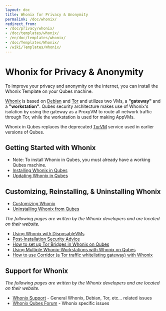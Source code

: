 ```yaml
---
layout: doc
title: Whonix for Privacy & Anonymity
permalink: /doc/whonix/
redirect_from:
- /doc/privacy/whonix/
- /doc/templates/whonix/
- /en/doc/templates/whonix/
- /doc/Templates/Whonix/
- /wiki/Templates/Whonix/
---
```


Whonix for Privacy & Anonymity
==============================

To improve your privacy and anonymity on the internet, you can install the
Whonix Template on your Qubes machine.

[Whonix](https://www.whonix.org) is based on [Debian](https://www.debian.org)
and [Tor](https://www.torproject.org) and utilizes two VMs, a **"gateway"** and
a **"workstation"**. Qubes security architecture makes use of Whonix's isolation
by using the gateway as a ProxyVM to route all network traffic through Tor,
while the workstation is used for making AppVMs.

Whonix in Qubes replaces the deprecated [TorVM](/doc/torvm) service used in earlier
versions of Qubes.

## Getting Started with Whonix
*  Note: To install Whonix in Qubes, you must already have a working Qubes machine.
*  [Installing Whonix in Qubes](https://www.whonix.org/wiki/Qubes/Install)
*  [Updating Whonix in Qubes](/doc/whonix/update/)

## Customizing, Reinstalling, & Uninstalling Whonix

*  [Customizing Whonix](/doc/whonix/customize/)
*  [Uninstalling Whonix from Qubes](/doc/whonix/uninstall/)

*The following pages are written by the Whonix developers and are located on their website.*

* [Using Whonix with DisposableVMs](https://www.whonix.org/blog/qubes-whonix-dispvm)
* [Post-Installation Security Advice](https://www.whonix.org/wiki/Post_Install_Advice)
* [How to set up Tor Bridges in Whonix on Qubes](https://www.whonix.org/wiki/Bridges#How_to_use_bridges_in_Whonix)
* [Using Multiple Whonix-Workstations with Whonix on Qubes](https://www.whonix.org/wiki/Multiple_Whonix-Workstations#Qubes-Whonix)
* [How to use Corridor (a Tor traffic whitelisting gateway) with Whonix](https://www.whonix.org/wiki/Corridor)

## Support for Whonix

*The following pages are written by the Whonix developers and are located on their website.*

*  [Whonix Support](https://www.whonix.org/wiki/Support) - General Whonix, Debian, Tor, etc... related issues
*  [Whonix Qubes Forum](https://forums.whonix.org/c/qubes) - Whonix specific issues
